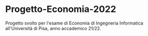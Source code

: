# Progetto-Economia-2022
Progetto svolto per l'esame di Economia di Ingegneria Informatica all'Università di Pisa, anno accademico 21/22.
